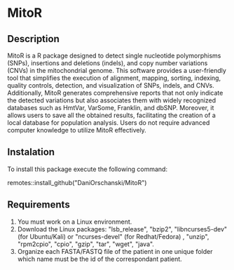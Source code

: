 # MitoR

## Description
MitoR is a R package designed to detect single nucleotide polymorphisms (SNPs), insertions and deletions (indels), and copy number variations (CNVs) in the mitochondrial genome. 
This software provides a user-friendly tool that simplifies the execution of alignment, mapping, sorting, indexing, quality controls, detection, and visualization of SNPs, indels, and CNVs. Additionally, MitoR generates comprehensive reports that not only indicate the detected variations but also associates them with widely recognized databases such as HmtVar, VarSome, Franklin, and dbSNP. Moreover, it allows users to save all the obtained results, facilitating the creation of a local database for population analysis.
Users do not require advanced computer knowledge to utilize MitoR effectively.

## Instalation
To install this package execute the following command: 

remotes::install_github("DaniOrschanski/MitoR")

## Requirements
1. You must work on a Linux environment.
2. Download the Linux packages: "lsb_release", "bzip2", "libncurses5-dev"(for Ubuntu/Kali) or "ncurses-devel" (for Redhat/Fedora) , "unzip", "rpm2cpio", "cpio", "gzip", "tar", "wget", "java".
3. Organize each FASTA/FASTQ file of the patient in one unique folder which name must be the id of the correspondant patient.
